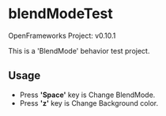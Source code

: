 # blendModeTest

OpenFrameworks Project: v0.10.1

This is a 'BlendMode' behavior test project.

## Usage

- Press **'Space'** key is Change BlendMode.
- Press **'z'** key is Change Background color.